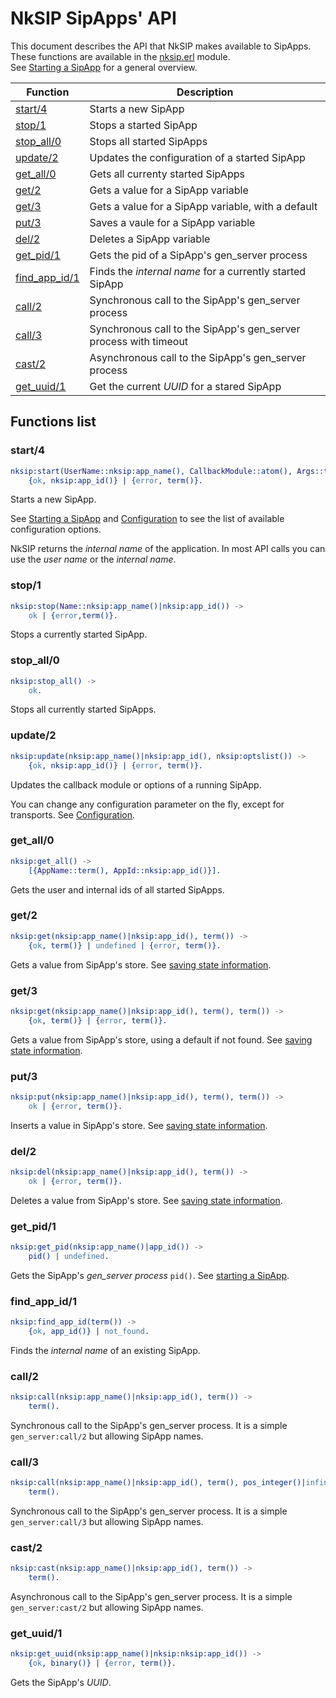 # NkSIP SipApps' API

This document describes the API that NkSIP makes available to SipApps.<br/>
These functions are available in the [nksip.erl](../../src/nksip.erl) module.<br/>
See [Starting a SipApp](../guide/start_a_sipapp.md) for a general overview.


Function|Description
---|---
[start/4](#start4)|Starts a new SipApp
[stop/1](#stop1)|Stops a started SipApp
[stop_all/0](#stop_all/0)|Stops all started SipApps
[update/2](#update/2)|Updates the configuration of a started SipApp
[get_all/0](#get_all0)|Gets all currenty started SipApps
[get/2](#get2)|Gets a value for a SipApp variable
[get/3](#get3)|Gets a value for a SipApp variable, with a default
[put/3](#put3)|Saves a vaule for a SipApp variable
[del/2](#del2)|Deletes a SipApp variable
[get_pid/1](#get_pid1)|Gets the pid of a SipApp's gen_server process
[find_app_id/1](#find_app_id1)|Finds the _internal name_ for a currently started SipApp
[call/2](#call2)|Synchronous call to the SipApp's gen_server process
[call/3](#call3)|Synchronous call to the SipApp's gen_server process with timeout
[cast/2](#call3)|Asynchronous call to the SipApp's gen_server process
[get_uuid/1](#get_uuid/1)|Get the current _UUID_ for a stared SipApp


## Functions list

### start/4
```erlang
nksip:start(UserName::nksip:app_name(), CallbackModule::atom(), Args::term(), Opts::nksip:optslist()) -> 
	{ok, nksip:app_id()} | {error, term()}.
```

Starts a new SipApp. 

See [Starting a SipApp](../guide/start_a_sipapp.md) and [Configuration](../reference/configuration.md) to see the list of available configuration options. 

NkSIP returns the _internal name_ of the application. In most API calls you can use the _user name_ or the _internal name_.


### stop/1
```erlang
nksip:stop(Name::nksip:app_name()|nksip:app_id()) -> 
    ok | {error,term()}.
```
Stops a currently started SipApp.


### stop_all/0
```erlang
nksip:stop_all() -> 
   	ok.
```
Stops all currently started SipApps.


### update/2
```erlang
nksip:update(nksip:app_name()|nksip:app_id(), nksip:optslist()) ->
    {ok, nksip:app_id()} | {error, term()}.
```
Updates the callback module or options of a running SipApp.

You can change any configuration parameter on the fly, except for transports. See [Configuration](../reference/configuration.md).


### get_all/0
```erlang
nksip:get_all() ->
    [{AppName::term(), AppId::nksip:app_id()}].
```
Gets the user and internal ids of all started SipApps.


### get/2
```erlang
nksip:get(nksip:app_name()|nksip:app_id(), term()) ->
    {ok, term()} | undefined | {error, term()}.
```
Gets a value from SipApp's store.
See [saving state information](../guide/start_a_sipapp.md#saving-state-information).


### get/3
```erlang
nksip:get(nksip:app_name()|nksip:app_id(), term(), term()) ->
    {ok, term()} | {error, term()}.
```
Gets a value from SipApp's store, using a default if not found.
See [saving state information](../guide/start_a_sipapp.md#saving-state-information).

### put/3
```erlang
nksip:put(nksip:app_name()|nksip:app_id(), term(), term()) ->
    ok | {error, term()}.
```
Inserts a value in SipApp's store.
See [saving state information](../guide/start_a_sipapp.md#saving-state-information).

### del/2
```erlang
nksip:del(nksip:app_name()|nksip:app_id(), term()) ->
    ok | {error, term()}.
```
Deletes a value from SipApp's store.
See [saving state information](../guide/start_a_sipapp.md#saving-state-information).

### get_pid/1
```erlang
nksip:get_pid(nksip:app_name()|app_id()) -> 
    pid() | undefined.
```
Gets the SipApp's _gen_server process_ `pid()`.
See [starting a SipApp](../guide/start_a_sipapp.md).


### find_app_id/1
```erlang
nksip:find_app_id(term()) ->
    {ok, app_id()} | not_found.
```
Finds the _internal name_ of an existing SipApp.


### call/2
```erlang
nksip:call(nksip:app_name()|nksip:app_id(), term()) ->
    term().
```
Synchronous call to the SipApp's gen_server process. It is a simple `gen_server:call/2` but allowing SipApp names.


### call/3
```erlang
nksip:call(nksip:app_name()|nksip:app_id(), term(), pos_integer()|infinity) ->
    term().
```
Synchronous call to the SipApp's gen_server process. It is a simple `gen_server:call/3` but allowing SipApp names.


### cast/2
```erlang
nksip:cast(nksip:app_name()|nksip:app_id(), term()) ->
    term().
```
Asynchronous call to the SipApp's gen_server process. It is a simple `gen_server:cast/2` but allowing SipApp names.


### get_uuid/1
```erlang
nksip:get_uuid(nksip:app_name()|nksip:nksip:app_id()) -> 
    {ok, binary()} | {error, term()}.
```
Gets the SipApp's _UUID_.

